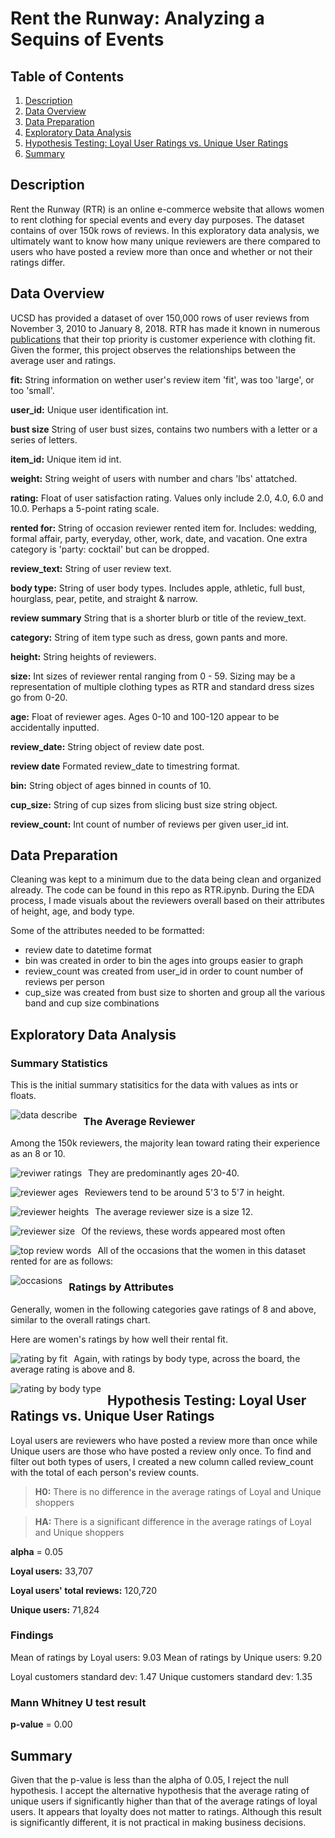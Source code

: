 # Rent the Runway: Analyzing a Sequins of Events
## Table of Contents
1. [Description](#description)
2. [Data Overview](#DataOverview)
3. [Data Preparation](#DataPreparation)
4. [Exploratory Data Analysis](#ExploratoryDataAnalysis)
5. [Hypothesis Testing: Loyal User Ratings vs. Unique User Ratings](#HypothesisTesting)
6. [Summary](#Summary)



## Description <a name="description"></a>
Rent the Runway (RTR) is an online e-commerce website that allows women to rent clothing for special events and every day purposes. The dataset contains of over 150k rows of reviews. In this exploratory data analysis, we ultimately want to know how many unique reviewers are there compared to users who have posted a review more than once and whether or not their ratings differ.

## Data Overview <a name="DataOverview"></a>
UCSD has provided a dataset of over 150,000 rows of user reviews from November 3, 2010 to January 8, 2018. RTR has made it known in numerous [publications](https://digital.hbs.edu/platform-rctom/submission/rent-the-runway-wants-to-predict-your-fashion-choices-and-give-you-a-virtual-closet-will-you-let-them/) that their top priority is customer experience with clothing fit.
Given the former, this project observes the relationships between the average user and ratings.

**fit:** String information on wether user's review item 'fit', was too 'large', or too 'small'.

**user_id:** Unique user identification int.

**bust size** String of user bust sizes, contains two numbers with a letter or a series of letters.

**item_id:** Unique item id int.

**weight:** String weight of users with number and chars 'lbs' attatched.

**rating:** Float of user satisfaction rating. Values only include 2.0, 4.0, 6.0 and 10.0. Perhaps a 5-point rating scale.

**rented for:** String of occasion reviewer rented item for. Includes: wedding, formal affair, party, everyday, other, work, date, and vacation. One extra category is 'party: cocktail' but can be dropped.

**review_text:** String of user review text.

**body type:** String of user body types. Includes apple, athletic, full bust, hourglass, pear, petite, and straight & narrow.

**review summary** String that is a shorter blurb or title of the review_text.

**category:** String of item type such as dress, gown pants and more.

**height:** String heights of reviewers.

**size:** Int sizes of reviewer rental ranging from 0 - 59. Sizing may be a representation of multiple clothing types as RTR and standard dress sizes go from 0-20.

**age:** Float of reviewer ages. Ages 0-10 and 100-120 appear to be accidentally inputted.

**review_date:** String object of review date post.

**review date** Formated review_date to timestring format.

**bin:** String object of ages binned in counts of 10.

**cup_size:** String of cup sizes from slicing bust size string object.

**review_count:** Int count of number of reviews per given user_id int.

## Data Preparation <a name="DataPreparation"></a>
Cleaning was kept to a minimum due to the data being clean and organized already. The code can be found in this repo as RTR.ipynb. During the EDA process, I made visuals about the reviewers overall based on their attributes of height, age, and body type.

Some of the attributes needed to be formatted:
* review date to datetime format
* bin was created in order to bin the ages into groups easier to graph
* review_count was created from user_id in order to count number of reviews per person
* cup_size was created from bust size to shorten and group all the various band and cup size combinations


## Exploratory Data Analysis <a name="ExploratoryDataAnalysis"></a>

### Summary Statistics

This is the initial summary statisitics for the data with values as ints or floats.

<img src="dfdescribe.png"
     alt="data describe"
     style="float: left; margin-right: 10px;" />

### The Average Reviewer

Among the 150k reviewers, the majority lean toward rating their experience as an 8 or 10.

<img src="RatingsOverall.png"
     alt="reviwer ratings"
     style="float: left; margin-right: 10px;" />
     
They are predominantly ages 20-40.

<img src="ReviewerAges.png"
     alt="reviewer ages"
     style="float: left; margin-right: 10px;" />

Reviewers tend to be around 5'3 to 5'7 in height.

<img src="ReviewerHeights.png"
     alt="reviewer heights"
     style="float: left; margin-right: 10px;" />

The average reviewer size is a size 12.

<img src="ReviewerSizes.png"
     alt="reviewer size"
     style="float: left; margin-right: 10px;" />
     
 
Of the reviews, these words appeared most often

<img src="ReviewsWordCloud.png"
     alt="top review words"
     style="float: left; margin-right: 10px;" />
     
All of the occasions that the women in this dataset rented for are as follows:

<img src="occasions.png"
     alt="occasions"
     style="float: left; margin-right: 10px;" />

### Ratings by Attributes
Generally, women in the following categories gave ratings of 8 and above, similar to the overall ratings chart.

Here are women's ratings by how well their rental fit.

<img src="Fit-Rating.png"
     alt="rating by fit"
     style="float: left; margin-right: 10px;" />
     
Again, with ratings by body type, across the board, the average rating is above and 8.

<img src="BodyType-Rating.png"
     alt="rating by body type"
     style="float: left; margin-right: 10px;" />
     

## Hypothesis Testing: Loyal User Ratings vs. Unique User Ratings <a name="HypothesisTesting"></a>

Loyal users are reviewers who have posted a review more than once while Unique users are those who have posted a review only once. To find and filter out both types of users, I created a new column called review_count with the total of each person's review counts. 

> **H0:** There is no difference in the average ratings of Loyal and Unique shoppers

> **HA:** There is a significant difference in the average ratings of Loyal and Unique shoppers

**alpha** = 0.05

**Loyal users:** 33,707

**Loyal users' total reviews:** 120,720 


**Unique users:** 71,824

### Findings

Mean of ratings by Loyal users: 9.03
Mean of ratings by Unique users: 9.20

Loyal customers standard dev: 1.47
Unique customers standard dev: 1.35

### Mann Whitney U test result

**p-value** = 0.00

## Summary <a name="Summary"></a>

Given that the p-value is less than the alpha of 0.05, I reject the null hypothesis. I accept the alternative hypothesis that the average rating of unique users if significantly higher than that of the average ratings of loyal users. It appears that loyalty does not matter to ratings. Although this result is significantly different, it is not practical in making business decisions.
